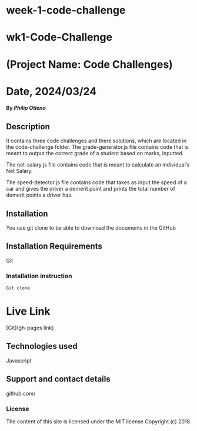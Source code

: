 # week-1-code-challenge
# wk1-Code-Challenge
# (Project Name: Code Challenges)

# Date, 2024/03/24

#### By *Philip Otieno*

## Description
It contains three code challenges and there solutions, which are located in the code-challenge folder.
The grade-generator.js file contains code that is meant to output the correct grade of a student based on marks, inputted.

The net-salary.js file contains code that is meant to calculate an individual’s Net Salary.

The speed-detector.js file contains code that takes as input the speed of a car and gives the driver a demerit point and prints the total number of demerit points a driver has.


## Installation
You use git clone to be able to download the documents in the GitHub

## Installation Requirements
Git

### Installation instruction
```
Git clone 

```

# Live Link
[Git](gh-pages link)

## Technologies used
Javascript

## Support and contact details
github.com/

### License
The content of this site is licensed under the MIT license
Copyright (c) 2018.

